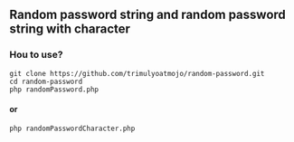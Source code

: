 ## Random password string and random password string with character

### Hou to use?
```
git clone https://github.com/trimulyoatmojo/random-password.git
cd random-password
php randomPassword.php
```
#### or
```
php randomPasswordCharacter.php
```


